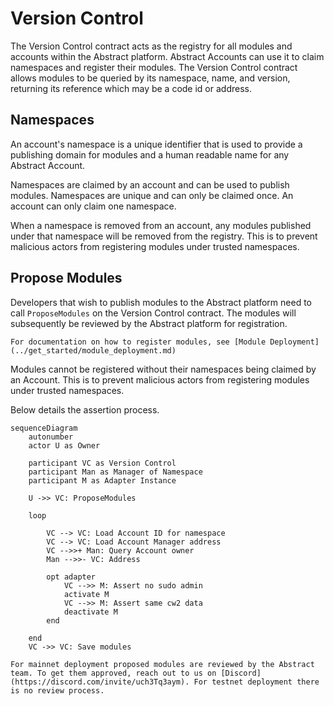 # Version Control

The Version Control contract acts as the registry for all modules and accounts within the Abstract platform. Abstract Accounts can use it to claim namespaces and register their modules. The Version Control contract allows modules to be queried by its namespace, name, and version, returning its reference which may be a code id or address.

## Namespaces

An account's namespace is a unique identifier that is used to provide a publishing domain for modules and a human readable name for any Abstract Account.

Namespaces are claimed by an account and can be used to publish modules. Namespaces are unique and can only be claimed once. An account can only claim one namespace.

When a namespace is removed from an account, any modules published under that namespace will be removed from the registry. This is to prevent malicious actors from registering modules under trusted namespaces.

## Propose Modules

Developers that wish to publish modules to the Abstract platform need to call `ProposeModules` on the Version Control contract. The modules will subsequently be reviewed by the Abstract platform for registration.

```admonish info
For documentation on how to register modules, see [Module Deployment](../get_started/module_deployment.md)
```

Modules cannot be registered without their namespaces being claimed by an Account. This is to prevent malicious actors from registering modules under trusted namespaces.

Below details the assertion process.

```mermaid
sequenceDiagram
    autonumber
    actor U as Owner

    participant VC as Version Control
    participant Man as Manager of Namespace
    participant M as Adapter Instance

    U ->> VC: ProposeModules

    loop

        VC --> VC: Load Account ID for namespace
        VC --> VC: Load Account Manager address
        VC -->>+ Man: Query Account owner
        Man -->>- VC: Address

        opt adapter
            VC -->> M: Assert no sudo admin
            activate M
            VC -->> M: Assert same cw2 data
            deactivate M
        end

    end
    VC ->> VC: Save modules

```

```admonish warning
For mainnet deployment proposed modules are reviewed by the Abstract team. To get them approved, reach out to us on [Discord](https://discord.com/invite/uch3Tq3aym). For testnet deployment there is no review process.
```
